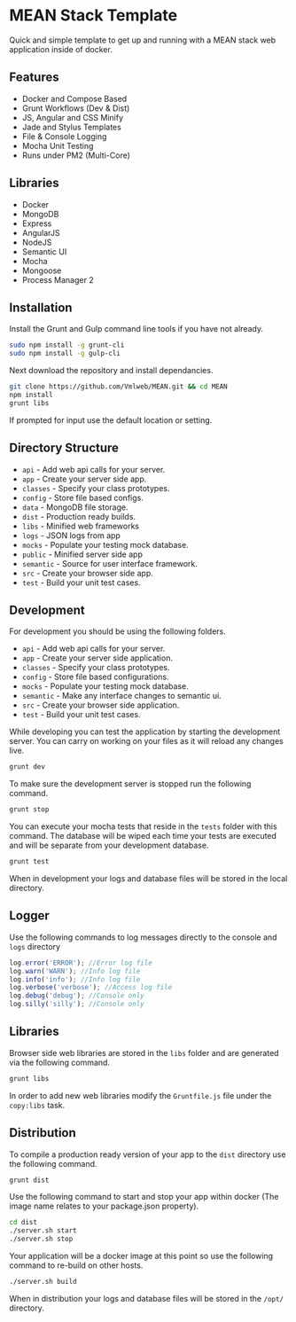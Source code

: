 # MEAN Stack Template

Quick and simple template to get up and running with a MEAN stack web application inside of docker.

## Features

  * Docker and Compose Based
  * Grunt Workflows (Dev & Dist)
  * JS, Angular and CSS Minify
  * Jade and Stylus Templates
  * File & Console Logging
  * Mocha Unit Testing
  * Runs under PM2 (Multi-Core)
  
## Libraries

  * Docker
  * MongoDB
  * Express
  * AngularJS
  * NodeJS
  * Semantic UI
  * Mocha
  * Mongoose
  * Process Manager 2

## Installation

Install the Grunt and Gulp command line tools if you have not already.

```bash
sudo npm install -g grunt-cli
sudo npm install -g gulp-cli
```

Next download the repository and install dependancies.

```bash
git clone https://github.com/Vmlweb/MEAN.git && cd MEAN
npm install
grunt libs
```

If prompted for input use the default location or setting.

## Directory Structure

- `api` - Add web api calls for your server.
- `app` - Create your server side app.
- `classes` - Specify your class prototypes.
- `config` - Store file based configs.
- `data` - MongoDB file storage.
- `dist` - Production ready builds.
- `libs` - Minified web frameworks
- `logs` - JSON logs from app
- `mocks` - Populate your testing mock database.
- `public` - Minified server side app
- `semantic` - Source for user interface framework.
- `src` - Create your browser side app.
- `test` - Build your unit test cases.

## Development

For development you should be using the following folders.

- `api` - Add web api calls for your server.
- `app` - Create your server side application.
- `classes` - Specify your class prototypes.
- `config` - Store file based configurations.
- `mocks` - Populate your testing mock database.
- `semantic` - Make any interface changes to semantic ui.
- `src` - Create your browser side application.
- `test` - Build your unit test cases.

While developing you can test the application by starting the development server.
You can carry on working on your files as it will reload any changes live.

```bash
grunt dev
```

To make sure the development server is stopped run the following command.

```bash
grunt stop
```

You can execute your mocha tests that reside in the `tests` folder with this command.
The database will be wiped each time your tests are executed and will be separate from your development database.

```bash
grunt test
```

When in development your logs and database files will be stored in the local directory.

## Logger

Use the following commands to log messages directly to the console and `logs` directory

```javascript
log.error('ERROR'); //Error log file
log.warn('WARN'); //Info log file
log.info('info'); //Info log file
log.verbose('verbose'); //Access log file
log.debug('debug'); //Console only
log.silly('silly'); //Console only
```

## Libraries

Browser side web libraries are stored in the `libs` folder and are generated via the following command.

```bash
grunt libs
```

In order to add new web libraries modify the `Gruntfile.js` file under the `copy:libs` task.

## Distribution

To compile a production ready version of your app to the `dist` directory use the following command.

```bash
grunt dist
```

Use the following command to start and stop your app within docker (The image name relates to your package.json property).

```bash
cd dist
./server.sh start
./server.sh stop
```

Your application will be a docker image at this point so use the following command to re-build on other hosts.

```bash
./server.sh build
```

When in distribution your logs and database files will be stored in the `/opt/` directory.